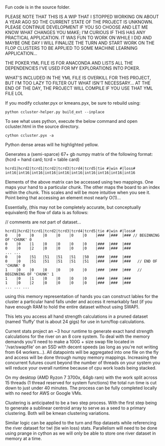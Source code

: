 Fun code is in the source folder.

PLEASE NOTE THAT THIS IS A WIP THAT I STOPPED WORKING ON ABOUT A YEAR AGO SO THE CURRENT STATE OF THE PROJECT IS UNKNOWN. PLEASE CONTINUE DEVELOPMENT IF YOU SO CHOOSE AND LET ME KNOW WHAT CHANGES YOU MAKE; I'M CURIOUS IF THIS HAS ANY PRACTICAL APPLICATION. IT WAS FUN TO WORK ON WHILE I DID AND MAYBE ONE DAY I WILL FINALIZE THE TURN AND START WORK ON THE FLOP CLUSTERS TO BE APPLIED TO SOME MACHINE LEARNING APPLICATION...

THE POKER.YML FILE IS FOR ANACONDA AND LISTS ALL THE DEPENDENCIES I'VE USED FOR MY EXPLORATIONS INTO POKER.

WHAT'S INCLUDED IN THE YML FILE IS OVERKILL FOR THIS PROJECT, BUT I'M TOO LAZY TO FILTER OUT WHAT ISN'T NECESSARY... AT THE END OF THE DAY, THE PROJECT WILL COMPILE IF YOU USE THAT YML FILE LOL

If you modify ccluster.pyx or kmeans.pyx, be sure to rebuild using:
```
python ccluster-helper.py build_ext --inplace
```

To see what uses python, execute the below command and open ccluster.html in the source directory. 
```
cython ccluster.pyx -a
```
Python dense areas will he highlighted yellow.


Generates a (semi-sparce) 67+ gb numpy matrix of the following format:
(hcrd = hand card; tcrd = table card)

```
hcrd1|hcrd2|tcrd1|tcrd2|tcrd3|tcrd4|tcrd5|tie #|win #|loss#
int16|int16|int16|int16|int16|int16|int16|int16|int16|int16
```

Elements of the above matrix can be accessed using two mappings. One maps your hand to a particular chunk. The other maps the board to an index within the chunk. This scales and will be more intuitive when you see it. Point being that accessing an element most nearly O(1)...

Essentially, (this may not be completely accurate, but conceptually equivalent) the flow of data is as follows:

// comments are not part of dataset...

```
hcrd1|hcrd2|tcrd1|tcrd2|tcrd3|tcrd4|tcrd5|tie #|win #|loss#
0    |0    |0    |0    |0    |0    |0    |###  |###  |### // BEGINNING OF 'CHUNK' 0
0    |0    |1    |0    |0    |0    |0    |###  |###  |###
0    |0    |2    |0    |0    |0    |0    |###  |###  |###
... ...
0    |0    |51   |51   |51   |51   |50   |###  |###  |###
0    |0    |51   |51   |51   |51   |51   |###  |###  |###   // END OF 'CHUNK' 0 
1    |0    |0    |0    |0    |0    |0    |###  |###  |###   // BEGINNING OF 'CHUNK' 1
1    |0    |1    |0    |0    |0    |0    |###  |###  |###
1    |0    |2    |0    |0    |0    |0    |###  |###  |###
... ... ...
```

using this memory representation of hands you can construct lables for the cluster a particular hand falls under and access it remarkably fast (if you have enough RAM to hold the entire dataset without using SWAP).

This lets you access all hand strength calculations in a pruned dataset (named 'fluffy' that is about 24 gigs) for use in turn/flop calculations.

Current stats project an ~3 hour runtime to generate exact hand strength calculations for the river on an 8 core system. To deal with the memory demands you'll need to make a 100G + size swap file located in '/var/swapfile' on an SSD with decent speeds (as long as you're not writing from 64 workers...). All datapoints will be aggregated into one file on the fly and access will be done through numpy memory mappings. Increasing the concurrent futures count beyond the number of threads on your system you will reduce your overall runtime because of cpu work loads being stacked.

On my desktop (AMD Ryzon 7 3700x, 64gb ram) with the work split across 15 threads (1 thread reserved for system functions) the total run time is cut down to just under 40 minutes. The process can be fully completed locally with no need for AWS or Google VMs.

Clustering is anticipated to be a two step process. With the first step being to generate a sublinear centroid array to serve as a seed to a primary clustering. Both will be kmean clustering variations.

Similar logic can be applied to the turn and flop datasets while referencing the river dataset for twl (tie win loss) stats. Parallelism will need to be done using prange in cython as we will only be able to store one river dataset in memory at a time.